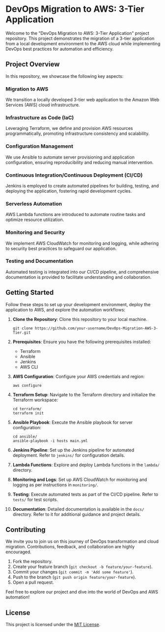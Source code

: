 # DevOps Migration to AWS: 3-Tier Application


Welcome to the "DevOps Migration to AWS: 3-Tier Application" project repository. This project demonstrates the migration of a 3-tier application from a local development environment to the AWS cloud while implementing DevOps best practices for automation and efficiency.

## Project Overview

In this repository, we showcase the following key aspects:

### Migration to AWS

We transition a locally developed 3-tier web application to the Amazon Web Services (AWS) cloud infrastructure.

### Infrastructure as Code (IaC)

Leveraging Terraform, we define and provision AWS resources programmatically, promoting infrastructure consistency and scalability.

### Configuration Management

We use Ansible to automate server provisioning and application configuration, ensuring reproducibility and reducing manual intervention.

### Continuous Integration/Continuous Deployment (CI/CD)

Jenkins is employed to create automated pipelines for building, testing, and deploying the application, fostering rapid development cycles.

### Serverless Automation

AWS Lambda functions are introduced to automate routine tasks and optimize resource utilization.

### Monitoring and Security

We implement AWS CloudWatch for monitoring and logging, while adhering to security best practices to safeguard our application.

### Testing and Documentation

Automated testing is integrated into our CI/CD pipeline, and comprehensive documentation is provided to facilitate understanding and collaboration.

## Getting Started

Follow these steps to set up your development environment, deploy the application to AWS, and explore the automation workflows:

1. **Clone the Repository**: Clone this repository to your local machine.

    ```shell
    git clone https://github.com/your-username/DevOps-Migration-AWS-3-Tier.git
    ```

2. **Prerequisites**: Ensure you have the following prerequisites installed:

   - Terraform
   - Ansible
   - Jenkins
   - AWS CLI

3. **AWS Configuration**: Configure your AWS credentials and region:

    ```shell
    aws configure
    ```

4. **Terraform Setup**: Navigate to the Terraform directory and initialize the Terraform workspace:

    ```shell
    cd terraform/
    terraform init
    ```

5. **Ansible Playbook**: Execute the Ansible playbook for server configuration:

    ```shell
    cd ansible/
    ansible-playbook -i hosts main.yml
    ```

6. **Jenkins Pipeline**: Set up the Jenkins pipeline for automated deployment. Refer to `jenkins/` for configuration details.

7. **Lambda Functions**: Explore and deploy Lambda functions in the `lambda/` directory.

8. **Monitoring and Logs**: Set up AWS CloudWatch for monitoring and logging as per instructions in `monitoring/`.

9. **Testing**: Execute automated tests as part of the CI/CD pipeline. Refer to `tests/` for test scripts.

10. **Documentation**: Detailed documentation is available in the `docs/` directory. Refer to it for additional guidance and project details.

## Contributing

We invite you to join us on this journey of DevOps transformation and cloud migration. Contributions, feedback, and collaboration are highly encouraged.

1. Fork the repository.
2. Create your feature branch (`git checkout -b feature/your-feature`).
3. Commit your changes (`git commit -m 'Add some feature'`).
4. Push to the branch (`git push origin feature/your-feature`).
5. Open a pull request.

Feel free to explore our project and dive into the world of DevOps and AWS automation!

## License

This project is licensed under the [MIT License](LICENSE).

